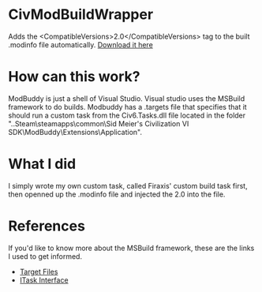 # CivModBuildWrapper
Adds the &lt;CompatibleVersions>2.0&lt;/CompatibleVersions> tag to the built .modinfo file automatically.
[Download it here](https://github.com/Shelby115/CivModBuildWrapper/releases)

# How can this work?

ModBuddy is just a shell of Visual Studio. 
Visual studio uses the MSBuild framework to do builds. 
Modbuddy has a .targets file that specifies that it should run a custom task from the Civ6.Tasks.dll file located in the folder "..Steam\steamapps\common\Sid Meier's Civilization VI SDK\ModBuddy\Extensions\Application".

# What I did

I simply wrote my own custom task, called Firaxis' custom build task first, then openned up the .modinfo file and injected the <CompatibleVersions>2.0</CompatibleVersions> into the file.

# References
If you'd like to know more about the MSBuild framework, these are the links I used to get informed.

 - [Target Files](https://docs.microsoft.com/en-us/visualstudio/msbuild/msbuild-dot-targets-files?view=vs-2017)
 - [ITask Interface](https://docs.microsoft.com/en-us/dotnet/api/microsoft.build.framework.itask?view=netframework-4.7.2)
